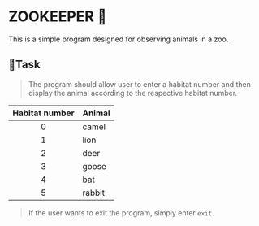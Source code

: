 # ZOOKEEPER :tiger2:
This is a simple program designed for observing animals in a zoo.

## :pushpin:Task

> The program should allow user to enter a habitat number and then display the animal according to the respective habitat number.

Habitat number | Animal
:-------------:| -------
0              |camel
1              |lion
2              |deer
3              |goose
4              |bat
5              |rabbit

>If the user wants to exit the program, simply enter `exit`.